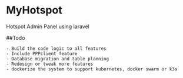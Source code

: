 # MyHotspot
Hotspot Admin Panel using laravel

##Todo
```
- Build the code logic to all features
- Include PPPclient feature
- Database migration and table planning
- Redesign or tweak more features
- dockerize the system to support kubernetes, docker swarm or k3s
```

